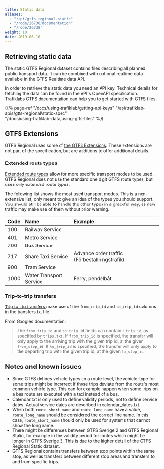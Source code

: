 ```yaml
---
title: Static data 
aliases: 
  - "/api/gtfs-regional-static"
  - "/node/26738/documentation"
  - "/node/26738"
weight: 10
date: 2019-06-10
---
```


## Retrieving static data

The static GTFS Regional dataset contains files describing all planned public transport data. It can be combined 
with optional realtime data available in the GTFS Realtime data API.

In order to retrieve the static data you need an API key. Technical details for fetching the data can be found in the
API's OpenAPI specification. Trafiklabs GTFS documentation can help you to get started with GTFS files. 

{{% page-ref "/docs/using-trafiklab/getting-api-keys" "/api/trafiklab-apis/gtfs-regional/static-spec"  
"/docs/using-trafiklab-data/using-gtfs-files"  %}}

## GTFS Extensions

GTFS Regional uses some of 
[the GTFS Extensions](https://developers.google.com/transit/gtfs/reference/gtfs-extensions).
These extensions are not part of the specification, but are additions to offer additional details. 

### Extended route types

[Extended route types](https://developers.google.com/transit/gtfs/reference/extended-route-types) allow for more
specific transport modes to be used. GTFS Regional does not use the standard one digit GTFS route types, but uses only
extended route types.

The following list shows the most used transport modes. This is a non-extensive list, only meant to give an idea of the
types you should support. You should still be able to handle the other types in a graceful way, as new traffic may make
use of them without prior warning.

| Code | Name | Example |
| :--- | :--- | :--- |
| 100 | Railway Service |  |
| 401 | Metro Service |  |
| 700 | Bus Service |  |
| 717 | Share Taxi Service | Advance order traffic (Förbeställningstrafik) |
| 900 | Tram Service |  |
| 1000 | Water Transport Service | Ferry, pendelbåt |

### Trip-to-trip transfers

[Trip to trip transfers ](https://developers.google.com/transit/gtfs/reference/gtfs-extensions#TripToTripTransfers) make
use of the `from_trip_id`  and `to_trip_id` columns in the transfers.txt file.

From Googles documentation:

> The `from_trip_id` and `to_trip_id` fields can contain a `trip_id`, as specified by `trips.txt`. If `from_trip_id` is
> specified, the transfer will only apply to the arriving trip with the given trip id, at the given `from_stop_id`. 
> If `to_trip_id` is specified, the transfer will only apply to the departing trip with the given trip id, at the 
> given `to_stop_id`.


## Notes and known issues

- Since GTFS defines vehicle types on a route-level, the vehicle-type for some trips might be incorrect if those 
  trips deviate from the route's most common vehicle type. This can for example happen when some trips on a bus 
  route are executed with a taxi instead of a bus.
- Calendar.txt is only used to define validity periods, not to define service dates. Actual service dates are 
  described in calendar_dates.txt.
- When both `route_short_name` and `route_long_name` have a value, `route_long_name` should be considered the correct 
  line name. In this case, `route_short_name` should only be used for systems that cannot show the long name.
- There might be differences between GTFS Sverige 2 and GTFS Regional Static, for example in the validity period for 
  routes which might be longer in GTFS Sverige 2. This is due to the higher detail of the GTFS Regional Static dataset.
- GTFS Regional contains transfers between stop points within the same stop, as well as transfers between different 
  stop areas and transfers to and from specific trips.